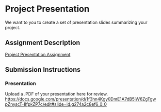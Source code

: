 # Project Presentation
We want to you to create a set of presentation slides summarizing your project.

## Assignment Description
[Project Presentation Assignment](https://education.launchcode.org/liftoff/modules/assignments/project-presentation)

## Submission Instructions

### Presentation
Upload a .PDF of your presentation here for review.
https://docs.google.com/presentation/d/1f3hn4Kgy0DmE1A7dB5lW6ZgTgwpZnyscT-IIfpkZP7c/edit#slide=id.g274a2c8ef6_0_0
